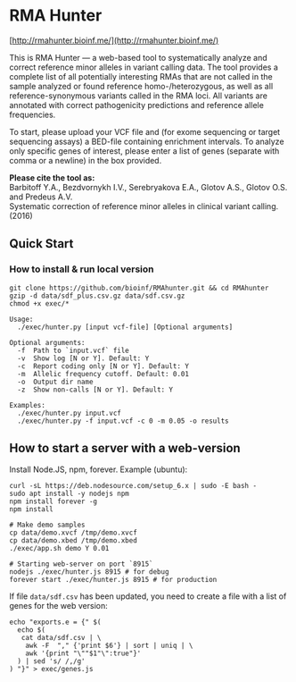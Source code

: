 # RMA Hunter

[http://rmahunter.bioinf.me/](http://rmahunter.bioinf.me/)  

This is RMA Hunter — a web-based tool to systematically analyze and correct 
reference minor alleles in variant calling data. The tool provides a complete 
list of all potentially interesting RMAs that are not called in the sample 
analyzed or found reference homo-/heterozygous, as well as all 
reference-synonymous variants called in the RMA loci. All variants are 
annotated with correct pathogenicity predictions and reference allele 
frequencies.

To start, please upload your VCF file and (for exome sequencing or target 
sequencing assays) a BED-file containing enrichment intervals. To analyze only 
specific genes of interest, please enter a list of genes (separate with comma 
or a newline) in the box provided.

**Please cite the tool as:**  
Barbitoff Y.A., Bezdvornykh I.V., Serebryakova E.A., Glotov A.S., Glotov O.S. 
and Predeus A.V.  
Systematic correction of reference minor alleles in clinical variant calling. 
(2016)


## Quick Start

### How to install & run local version

~~~
git clone https://github.com/bioinf/RMAhunter.git && cd RMAhunter
gzip -d data/sdf_plus.csv.gz data/sdf.csv.gz
chmod +x exec/*
~~~

~~~
Usage:
  ./exec/hunter.py [input vcf-file] [Optional arguments]

Optional arguments:
  -f  Path to `input.vcf` file
  -v  Show log [N or Y]. Default: Y
  -c  Report coding only [N or Y]. Default: Y
  -m  Allelic frequency cutoff. Default: 0.01
  -o  Output dir name
  -z  Show non-calls [N or Y]. Default: Y

Examples:
  ./exec/hunter.py input.vcf
  ./exec/hunter.py -f input.vcf -c 0 -m 0.05 -o results
~~~


## How to start a server with a web-version

Install Node.JS, npm, forever. Example (ubuntu):

~~~
curl -sL https://deb.nodesource.com/setup_6.x | sudo -E bash -
sudo apt install -y nodejs npm
npm install forever -g
npm install

# Make demo samples
cp data/demo.xvcf /tmp/demo.xvcf
cp data/demo.xbed /tmp/demo.xbed
./exec/app.sh demo Y 0.01

# Starting web-server on port `8915`
nodejs ./exec/hunter.js 8915 # for debug
forever start ./exec/hunter.js 8915 # for production
~~~

If file `data/sdf.csv` has been updated, you need to create a file with a list of genes for the web version:

~~~
echo "exports.e = {" $(
  echo $(
   cat data/sdf.csv | \
    awk -F  "," {'print $6'} | sort | uniq | \
    awk '{print "\""$1"\":true"}'
  ) | sed 's/ /,/g'
) "}" > exec/genes.js
~~~
